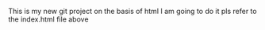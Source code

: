 This is my new git project on the basis of html I  am going to do it pls refer to the index.html file above

